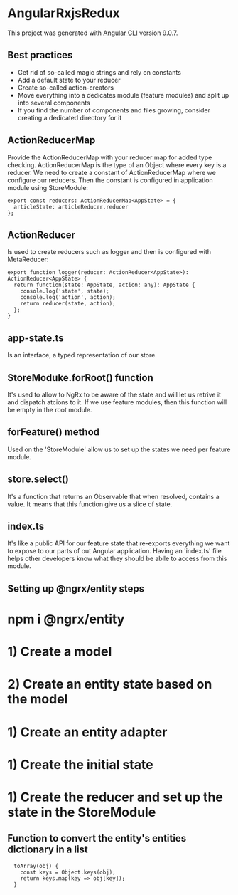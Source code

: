 # AngularRxjsRedux

This project was generated with [Angular CLI](https://github.com/angular/angular-cli) version 9.0.7.

## Best practices
* Get rid of so-called magic strings and rely on constants
* Add a default state to your reducer
* Create so-called action-creators
* Move everything into a dedicates module (feature modules) and split up into several components
* If you find the number of components and files growing, consider creating a dedicated directory
  for it

## ActionReducerMap
Provide the ActionReducerMap<T> with your reducer map for added type checking. ActionReducerMap
is the type of an Object where every key is a reducer.
We need to create a constant of ActionReducerMap where we configure our reducers. Then the constant
is configured in application module using StoreModule:

```
export const reducers: ActionReducerMap<AppState> = {
  articleState: articleReducer.reducer
};
```

## ActionReducer
Is used to create reducers such as logger and then is configured with MetaReducer:
```
export function logger(reducer: ActionReducer<AppState>): ActionReducer<AppState> {
  return function(state: AppState, action: any): AppState {
    console.log('state', state);
    console.log('action', action);
    return reducer(state, action);
  };
} 
```


## app-state.ts
Is an interface, a typed representation of our store.

## StoreModuke.forRoot() function
It's used to allow to NgRx to be aware of the state and will let us retrive it and dispatch atcions
to it.
If we use feature modules, then this function will be empty in the root module.

## forFeature() method
Used on the 'StoreModule' allow us to set up the states we need per feature module.

## store.select()
It's a function that returns an Observable that when resolved, contains a value.
It means that this function give us a slice of state.

## index.ts
It's like a public API for our feature state that re-exports everything we want to expose to our parts of out Angular application.
Having an 'index.ts' file helps other developers know what they should be ablle to access from this module.

## Setting up @ngrx/entity steps

# npm i @ngrx/entity

# 1) Create a model
# 2) Create an entity state based on the model
# 1) Create an entity adapter
# 1) Create the initial state
# 1) Create the reducer and set up the state in the StoreModule

## Function to convert the entity's entities dictionary in a list

```
  toArray(obj) {
    const keys = Object.keys(obj);
    return keys.map(key => obj[key]);
  }
  
```
